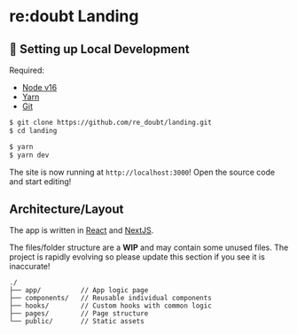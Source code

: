 # re:doubt Landing

## 🔧 Setting up Local Development

Required:

- [Node v16](https://nodejs.org/download/release/latest-v16.x/)
- [Yarn](https://classic.yarnpkg.com/en/docs/install/)
- [Git](https://git-scm.com/downloads)

```bash
$ git clone https://github.com/re_doubt/landing.git
$ cd landing

$ yarn
$ yarn dev
```

The site is now running at `http://localhost:3000`!
Open the source code and start editing!

## Architecture/Layout

The app is written in [React](https://reactjs.org/) and [NextJS](https://nextjs.org/).

The files/folder structure are a **WIP** and may contain some unused files. The project is rapidly evolving so please update this section if you see it is inaccurate!

```
./
├── app/          // App logic page
├── components/   // Reusable individual components
├── hooks/        // Custom hooks with common logic
├── pages/        // Page structure
└── public/       // Static assets
```
